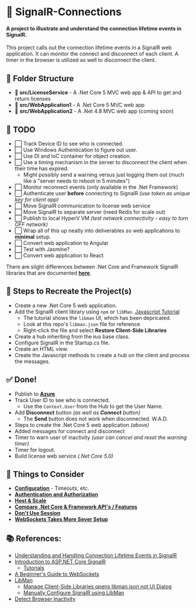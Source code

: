 # 🔗 SignalR-Connections

#### A project to illustrate and understand the connection lifetime events in SignalR.

This project calls out the connection lifetime events in a SignalR web application.  It can monitor the
connect and disconnect of each client.  A timer in the browser is utilized as well to disconnect the client.

## 📁 Folder Structure

* 📁 **src/LicenseService** - A .Net Core 5 MVC web app & API to get and return licenses
* 📁 **src/WebApplication1** - A .Net Core 5 MVC web app
* 📁 **src/WebApplication2** - A .Net 4.8 MVC web app (coming soon)

## 📝 TODO

* ⬜ Track Device ID to see who is connected.
* ⬜ Use Windows Authentication to figure out user.
* ⬜ Use DI and IoC container for object creation.
* ⬜ Use a timing mechanism in the server to disconnect the client when their time has expired.
  * Might possibly send a warning versus just logging them out (much like a "server needs to
    reboot in 5 minutes")
* ⬜ Monitor reconnect events (only available in the .Net Framework)
* ⬜ Authenticate user **before** connecting to SignalR *(use token as unique key for client app)*
* ⬜ Move SignalR communication to license web service
* ⬜ Move SignalR to separate server (need Redis for scale out)
* ⬜ Publish to local HyperV VM *(test network connectivity - easy to turn OFF network)*
* ⬜ Wrap all of this up neatly into deliverables so web applications to **minimal** setup.
* ⬜ Convert web application to Angular
* ⬜ Test with Jasmine?
* ⬜ Convert web application to React

There are slight differences between .Net Core and Framework SignalR libraries that are documented
[**here**](https://docs.microsoft.com/en-us/aspnet/core/signalr/version-differences?view=aspnetcore-5.0).

## 🔢 Steps to Recreate the Project(s)

* Create a new .Net Core 5 web application.
* Add the SignalR client library using `npm` or `libMan`. [Javascript Tutorial](https://docs.microsoft.com/en-us/aspnet/core/tutorials/signalr?view=aspnetcore-5.0&tabs=visual-studio)
  * The tutorial shows the `libman` UI, which has been depricated.
  * Look at this repo's `libman.json` file for reference
  * Right-click the file and select **Restore Client-Side Libraries**
* Create a hub inheriting from the `Hub` base class.
* Configure SignalR in the Startup.cs file.
* Create an HTML view.
* Create the Javascript methods to create a hub on the client and process the messages.

## ✅ Done!

* Publish to [**Azure**](https://isltest.azurewebsites.net/) 
* Track User ID to see who is connected.
  * Use the `Context.User` from the Hub to get the User Name.
* Add **Disconnect** button *(as well as **Connect** button)*
  * The **Send** button does not work when disconnected.  W.A.D.
* Steps to create the .Net Core 5 web application *(above)*
* Added messages for connect and disconnect
* Timer to warn user of inactivity *(user can cancel and reset the warning timer)*
* Timer for logout.
* Build license web service *(.Net Core 5.0)*

## 🤔 Things to Consider

* [**Configuration**](https://docs.microsoft.com/en-us/aspnet/core/signalr/configuration?view=aspnetcore-5.0&tabs=dotnet) - Timeouts, etc.
* [**Authentication and Authorization**](https://docs.microsoft.com/en-us/aspnet/core/signalr/authn-and-authz?view=aspnetcore-5.0)
* [**Host & Scale**](https://docs.microsoft.com/en-us/aspnet/core/signalr/scale?view=aspnetcore-5.0)
* [**Compare .Net Core & Framework API's / Features**](https://docs.microsoft.com/en-us/aspnet/core/signalr/version-differences?view=aspnetcore-5.0)
* [**Don't Use Session**](https://stackoverflow.com/questions/20522477/no-access-to-the-session-information-through-signalr-hub-is-my-design-is-wrong)
* [**WebSockets Takes More Sever Setup**]()

## 📚 References:

* [Understanding and Handling Connection Lifetime Events in SignalR](https://docs.microsoft.com/en-us/aspnet/signalr/overview/guide-to-the-api/handling-connection-lifetime-events)
* [Introduction to ASP.NET Core SignalR](https://docs.microsoft.com/en-us/aspnet/core/signalr/introduction?view=aspnetcore-5.0)
  * [Tutorials](https://docs.microsoft.com/en-us/aspnet/core/tutorials/signalr?view=aspnetcore-5.0&tabs=visual-studio)
* [A Beginner's Guide to WebSockets](https://www.youtube.com/watch?v=8ARodQ4Wlf4)
* [LibMan](https://docs.microsoft.com/en-us/aspnet/core/client-side/libman/libman-vs?view=aspnetcore-5.0)
  * [Manage Client-Side Libraries opens libman.json not UI Dialog](https://github.com/aspnet/LibraryManager/issues/411)
  * [Manually Configure SignalR using LibMan](https://docs.microsoft.com/en-us/aspnet/core/client-side/libman/libman-vs?view=aspnetcore-5.0#manually-configure-libman-manifest-file-entries)
* [Detect Browser Inactivity](https://stackoverflow.com/questions/13246378/detecting-user-inactivity-over-a-browser-purely-through-javascript)